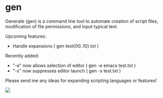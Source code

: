 # gen
Generate (gen) is a command line tool to automate creation of script files, modification of file permissions, and input typical text.

Upcoming features:
  - Handle expansions ( gen test{00..10}.txt )
 
 Recently added:
  - "-e" now allows selection of editor ( gen -e emacs test.txt )
  - "-s" now suppresses editor launch ( gen -s test.txt )
 
 Please send me any ideas for expanding scripting languages or features!

![](https://github.com/membersincewayback/gen/blob/main/gen_v1.0.gif)
